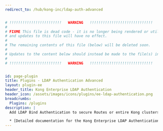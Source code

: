 ```yaml
---
redirect_to: /hub/kong-inc/ldap-auth-advanced


# !!!!!!!!!!!!!!!!!!!!!!!!   WARNING   !!!!!!!!!!!!!!!!!!!!!!!!!!!!!
#
# FIXME This file is dead code - it is no longer being rendered or utilized,
# and updates to this file will have no effect.
#
# The remaining contents of this file (below) will be deleted soon.
#
# Updates to the content below should instead be made to the file(s) in /app/_hub/
#
# !!!!!!!!!!!!!!!!!!!!!!!!   WARNING   !!!!!!!!!!!!!!!!!!!!!!!!!!!!!


id: page-plugin
title: Plugins - LDAP Authentication Advanced
layout: plugin-ee
header_title: Kong Enterprise LDAP Authentication
header_icon: /assets/images/icons/plugins/ee-ldap-authentication.png
breadcrumbs:
  Plugins: /plugins
description: |
  Add LDAP Bind Authentication to secure Routes or entire Kong clusters with username and password protection.

  * [Detailed documentation for the Kong Enterprise LDAP Authentication Plugin](/enterprise/latest/plugins/ldap-authentication-advanced/)
---
```


